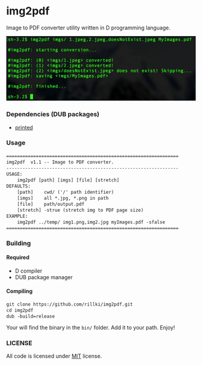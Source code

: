 # img2pdf
Image to PDF converter utility written in D programming language.

<img src="assets/screenshot.jpeg">

### Dependencies (DUB packages)
* [printed](https://github.com/AuburnSounds/printed)

### Usage
```
================================================================
img2pdf  v1.1 -- Image to PDF converter.
----------------------------------------------------------------
USAGE:
	img2pdf [path] [imgs] [file] [stretch]
DEFAULTS:
	[path]	  cwd/ ('/' path identifier)
	[imgs]	  all *.jpg, *.png in path
	[file]	  path/output.pdf
	[stretch] -strue (stretch img to PDF page size)
EXAMPLE:
	img2pdf ../temp/ img1.png,img2.jpg myImages.pdf -sfalse
================================================================
```

### Building
#### Required
* D compiler
* DUB package manager

#### Compiling
```
git clone https://github.com/rillki/img2pdf.git
cd img2pdf
dub -build=release
```
Your will find the binary in the `bin/` folder. Add it to your path. Enjoy!

### LICENSE
All code is licensed under [MIT](https://github.com/rillki/img2pdf/blob/main/LICENSE) license.
